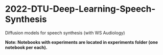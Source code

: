 # 2022-DTU-Deep-Learning-Speech-Synthesis
Diffusion models for speech synthesis (with WS Audiology)

**Note: Notebooks with experiments are located in experiments folder (one notebook per each).**
